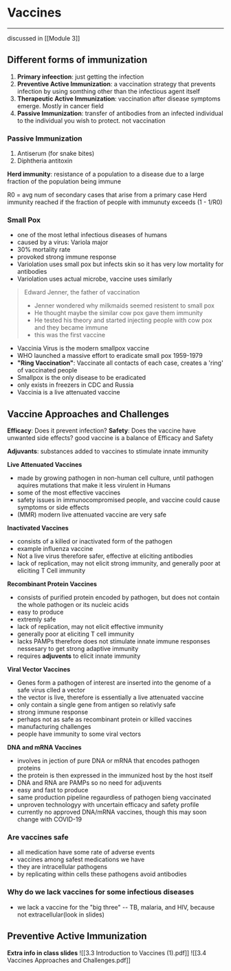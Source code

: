 # Vaccines
---
discussed in [[Module 3]]
## Different forms of immunization
1. **Primary infeection**: just getting the infection
2. **Preventive Active Immunization**: a vaccination strategy that prevents infection by using somthing other than the infectious agent itself
3. **Therapeutic Active Immunization**: vaccination after disease symptoms emerge. Mostly in cancer field
4. **Passive Immunization**: transfer of antibodies from an infected individual to the individual you wish to protect. not vaccination


### Passive Immunization
1. Antiserum (for snake bites)
2. Diphtheria antitoxin

**Herd immunity**: resistance of a population to a disease due to a large fraction of the population being immune

R0 = avg num of secondary cases that arise from a primary case
Herd immunity reached if the fraction of people with immunuty exceeds (1 -  1/R0)

### Small Pox
- one of the most lethal infectious diseases of humans
- caused by a virus: Variola major
- 30% mortality rate
- provoked strong immune response
- Variolation uses small pox but infects skin so it has very low mortality for antibodies
- Variolation uses actual microbe, vaccine uses similarly
>Edward Jenner, the father of vaccination
>- Jenner wondered why milkmaids seemed resistent to small pox
>- He thought maybe the similar cow pox gave them immunity
>- He tested his theory and started injecting people with cow pox and they became immune
>- this was the first vaccine

- Vaccinia Virus is the modern smallpox vaccine 
- WHO launched a massive effort to eradicate small pox 1959-1979
- **"Ring Vaccination"**: Vaccinate all contacts of each case, creates a 'ring' of vaccinated people
- Smallpox is the only disease to be eradicated 
- only exists in freezers in CDC and Russia
- Vaccinia is a live attenuated vaccine

## Vaccine Approaches and Challenges
**Efficacy**: Does it prevent infection?
**Safety**: Does the vaccine have unwanted side effects?
good vaccine is a balance of Efficacy and Safety

**Adjuvants**: substances added to vaccines to stimulate innate immunity

**Live Attenuated Vaccines**
- made by growing pathogen in non-human cell culture, until pathogen aquires mutations that make it less virulent in Humans
- some of the most effective vaccines
- safety issues in immunocompromised people, and vaccine could cause symptoms or side effects
- (MMR) modern live attenuated vaccine are very safe

**Inactivated Vaccines**
- consists of a killed or inactivated form of the pathogen
- example influenza vaccine
- Not a live virus therefore safer, effective at eliciting antibodies
- lack of replication, may not elicit strong immunity, and generally poor at eliciting T Cell immunity

**Recombinant Protein Vaccines**
- consists of purified protein encoded by pathogen, but does not contain the whole pathogen or its nucleic acids
- easy to produce
- extremly safe
- lack of replication, may not elicit effective immunity
- generally poor at eliciting T cell immunity
- lacks PAMPs therefore does not stimulate innate immune responses nessesary to get strong adaptive immunity
- requires **adjuvents** to elicit innate immunity

**Viral Vector Vaccines**
- Genes form a pathogen of interest are inserted into the genome of a safe virus clled a vector
- the vector is live, therefore is essentially a live attenuated vaccine
- only contain a single gene from antigen so relativly safe
- strong immune response
- perhaps not as safe as recombinant  protein or killed vaccines
- manufacturing challenges
- people have immunity to some viral vectors

**DNA and mRNA Vaccines**
- involves in jection of pure DNA or mRNA that encodes pathogen proteins
- the protein is then expressed in the immunized host by the host itself
- DNA and RNA are PAMPs so no need for adjuvents
- easy and fast to produce
- same production pipeline regaurdless of pathogen bieng vaccinated
- unproven technologyy with uncertain efficacy and safety profile
- currently no approved DNA/mRNA vaccines, though this may soon change with COVID-19

### Are vaccines safe
- all medication have some rate of adverse events
- vaccines among safest medications we have
- they are intracellular pathogens
- by replicating within cells these pathogens avoid antibodies

### Why do we lack vaccines for some infectious diseases
- we lack a vaccine for the "big three" -- TB, malaria, and HIV, because not extracellular(look in slides)

## Preventive Active Immunization


**Extra info in class slides**
![[3.3 Introduction to Vaccines (1).pdf]]
![[3.4 Vaccines Approaches and Challenges.pdf]]